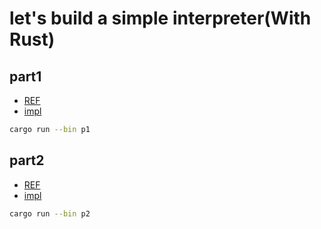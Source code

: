 # let's build a simple interpreter(With Rust)

## part1

- [REF](https://ruslanspivak.com/lsbasi-part1/)
- [impl](src/bin/p1.rs)

```bash
cargo run --bin p1
```

## part2

- [REF](https://ruslanspivak.com/lsbasi-part2/)
- [impl](src/bin/p2.rs)

```bash
cargo run --bin p2
```
